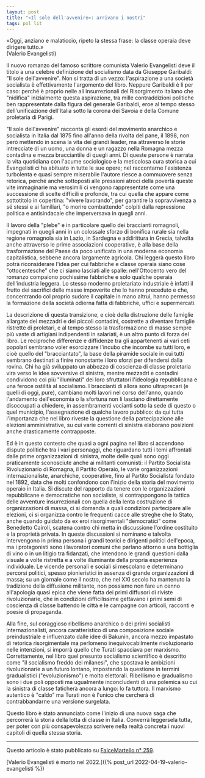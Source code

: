 ```yaml
---
layout: post
title: "«Il sole dell'avvenire»: arrivano i nostri"
tags: pol lit
---
```

«Oggi, anziano e malaticcio, ripeto la stessa frase: la classe operaia deve dirigere tutto.»\
(Valerio Evangelisti)

Il nuovo romanzo del famoso scrittore comunista Valerio Evangelisti deve il titolo a una celebre definizione del socialismo data da Giuseppe Garibaldi: "Il sole dell'avvenire". Non si tratta di un vezzo: l'aspirazione a una società socialista è effettivamente l'argomento del libro. Neppure Garibaldi è lì per caso: perché è proprio nelle ali insurrezionali del Risorgimento italiano che "nidifica" inizialmente questa aspirazione, tra mille contraddizioni politiche ben rappresentate dalla figura del generale Garibaldi, eroe al tempo stesso dell'unificazione dell'Italia sotto la corona dei Savoia e della Comune proletaria di Parigi.

"Il sole dell'avvenire" racconta gli esordi del movimento anarchico e socialista in Italia dal 1875 fino all'anno della rivolta del pane, il 1898, non però mettendo in scena la vita dei grandi leader, ma attraverso le storie intrecciate di un uomo, una donna e un ragazzo nella Romagna mezza contadina e mezza bracciantile di quegli anni. Di queste persone è narrata la vita quotidiana con l'acume sociologico e la meticolosa cura storica a cui Evangelisti ci ha abituato in tutte le sue opere; nel raccontarne l'esistenza turbolenta e quasi sempre miserabile l'autore riesce a commuovere senza retorica, perché anche sottoposti alle pressioni atroci della povertà queste vite immaginarie ma verosimili ci vengono rappresentate come una successione di scelte difficili e profonde, tra cui quella che appare come sottotitolo in copertina: "vivere lavorando", per garantire la sopravvivenza a sé stessi e ai familiari, "o morire combattendo" colpiti dalla repressione politica e antisindacale che imperversava in quegli anni.

Il lavoro della "plebe" e in particolare quello dei braccianti romagnoli, impegnati in quegli anni in un colossale sforzo di bonifica rurale sia nella regione romagnola sia in Lazio, in Sardegna e addirittura in Grecia, talvolta anche attraverso le prime associazioni cooperative, è alla base della trasformazione del Paese da poco unificato in una moderna economia capitalistica, sebbene ancora largamente agricola. Chi leggerà questo libro potrà riconsiderare l'idea per cui fabbriche e classe operaia siano cose "ottocentesche" che ci siamo lasciati alle spalle: nell'Ottocento vero del romanzo compaiono pochissime fabbriche e solo qualche operaia dell'industria leggera. Lo stesso moderno proletariato industriale è infatti il frutto dei sacrifici delle masse impoverite che lo hanno preceduto e che, concentrando col proprio sudore il capitale in mano altrui, hanno permesso la formazione della società odierna fatta di fabbriche, uffici e supermercati.

La descrizione di questa transizione, e cioè della distruzione delle famiglie allargate dei mezzadri e dei piccoli contadini, costrette a diventare famiglie ristrette di proletari, e al tempo stesso la trasformazione di masse sempre più vaste di artigiani indipendenti in salariati, è un altro punto di forza del libro. Le reciproche differenze e diffidenze tra gli appartenenti ai vari ceti popolari sembrano voler esorcizzare l'incubo che incombe su tutti loro, e cioè quello del "bracciantato", la base della piramide sociale in cui tutti sembrano destinati a finire nonostante i loro sforzi per difendersi dalla rovina. Chi ha già sviluppato un abbozzo di coscienza di classe proletaria vira verso le idee sovversive di sinistra, mentre mezzadri e contadini condividono coi più "illuminati" dei loro sfruttatori l'ideologia repubblicana e una feroce ostilità al socialismo. I braccianti di allora sono ultraprecari (e quelli di oggi, pure), cambiano molti lavori nel corso dell'anno, quando l'andamento dell'economia o la sfortuna non li lasciano direttamente disoccupati a chiedere, in assembramenti vocianti sotto la sede di questo o quel municipio, l'assegnazione di qualche lavoro pubblico: da qui tutta l'importanza che nel libro riveste la questione della partecipazione alle elezioni amministrative, su cui varie correnti di sinistra elaborano posizioni anche drasticamente contrapposte.

Ed è in questo contesto che quasi a ogni pagina nel libro si accendono dispute politiche tra i vari personaggi, che riguardano tutti i temi affrontati dalle prime organizzazioni di sinistra, molte delle quali sono oggi praticamente sconosciute anche ai militanti comunisti: il Partito Socialista Rivoluzionario di Romagna, il Partito Operaio, le varie organizzazioni internazionaliste, anarchiche, cooperative, fino al Partito Socialista fondato nel 1892, data che molti confondono con l'inizio della storia del movimento operaio in Italia. Si discute del rapporto da tenere con le organizzazioni repubblicane e democratiche non socialiste, si contrappongono la tattica delle avventure insurrezionali con quella della lenta costruzione di organizzazioni di massa, ci si domanda a quali condizioni partecipare alle elezioni, ci si organizza contro le frequenti cacce alle streghe che lo Stato, anche quando guidato da ex eroi risorgimentali "democratici" come Benedetto Cairoli, scatena contro chi metta in discussione l'ordine costituito e la proprietà privata. In queste discussioni si nominano e talvolta intervengono in prima persona i grandi teorici e dirigenti politici dell'epoca, ma i protagonisti sono i lavoratori comuni che parlano attorno a una bottiglia di vino o in un litigio tra fidanzati, che intendono le grandi questioni dalla visuale a volte ristretta e a volte illuminante della propria esperienza individuale. Le vicende personali e sociali si mescolano e determinano percorsi politici, spesso pionieristici in assenza di grande organizzazioni di massa; su un giornale come il nostro, che nel XXI secolo ha mantenuto la tradizione della diffusione militante, non possiamo non fare un cenno all'apologia quasi epica che viene fatta dei primi diffusori di riviste rivoluzionarie, che in condizioni difficilissime gettavano i primi semi di coscienza di classe battendo le città e le campagne con articoli, racconti e poesie di propaganda.

Alla fine, sul coraggioso ribellismo anarchico o dei primi socialisti internazionalisti, ancora caratteristico di una composizione sociale preindustriale e influenzato dalle idee di Bakunin, ancora mezzo impastato di retorica risorgimentale ma perlomeno inequivocabilmente rivoluzionario nelle intenzioni, si imporrà quello che Turati spacciava per marxismo. Correttamente, nel libro quel presunto socialismo scientifico è descritto come "il socialismo freddo dei milanesi", che spostava le ambizioni rivoluzionarie a un futuro lontano, impostando la questione in termini gradualistici ("evoluzionismo") e molto elettorali. Ribellismo e gradualismo sono i due poli opposti ma ugualmente inconcludenti di una polemica su cui la sinistra di classe faticherà ancora a lungo: lo fa tuttora. Il marxismo autentico è "caldo" ma Turati non è l'unico che cercherà di contrabbandarne una versione surgelata.

Questo libro è stato annunciato come l'inizio di una nuova saga che percorrerà la storia della lotta di classe in Italia. Converrà leggersela tutta, per poter con più consapevolezza scrivere nella realtà concreta i nuovi capitoli di quella stessa storia.

***

Questo articolo è stato pubblicato su [FalceMartello n° 259](https://old.marxismo.net/arte-letteratura-cinema/recensione-il-sol-dellavvenire-arrivano-i-nostri).

[Valerio Evangelisti è morto nel 2022.]({% post_url 2022-04-19-valerio-evangelisti %})